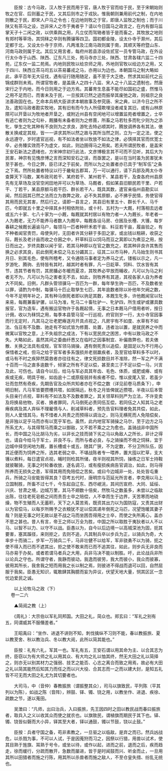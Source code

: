 <!-- { "loadSidebar": true } -->
　　臣按：古今马政，汉人牧于民而用于官，唐人牧于官而给于民，至于宋朝始则牧之在官、后则蓄之于民，又其后则市之于戎狄。惟我朝则兼用前代之制，在内地则散之于民，即宋人户马之令也；在边地则牧之于官，即唐人监牧之制也；而于川陕又有茶马之设，岂非宋人之市于夷者乎？请以今日国马之政言之，在内有御马监掌天子十二闲之政，以供乘舆之用，凡立仗而驾辂者皆于是而畜之，其牧放之地则有郑村等草场，其饲秣之卒则有腾骧等四卫。国初都金陵，设太仆寺于滁州，其后定都于北，又设太仆寺于京师，凡两淮及江南马政则属于南，其顺天等府暨山东、河南马政则属于北。其后又用言者，每府州若县添设佐贰官一员专管马政，在外设行太仆寺于山西、陕西、辽东凡三处，苑马寺亦三处，陕西、甘肃各辖六监二十四苑，辽东仅一监二苑焉。内地则民牧以给京师之用，外地则官牧以给边方之用，又于四川、陕西立茶马司五以茶易蕃戎之马，亦用以为边也。本朝国马之制大略如此，承平百年无大征伐，遇有征行随用随足，虽不至于大乏绝，然求其如前代之云锦成群则未焉。所谓官牧者，是盖唐人之四十八监、宋人之十八监之遗制也，然唐宋行之于内地，而今日则用之于边方焉。其蕃育生息虽不能尽如国初之盛，然惟马之用不足而已，而害未及于民，一旦按其已然之迹而振举其废弛之政，则祖宗之良法善政固在也。乞命本兵柄大臣讲求本朝故事及参究唐、宋之典，以济今日之所不及，遣知马政者勘实牧地，其有旧有而今为人所侵欺埋没者咸复其旧，或有山林原隰可以开垦以为牧地者开垦之，或附近州县有空闲地可以增置监苑者增置之，士卒有逃亡者则为之勾补，厩膰有未备者则为之修葺，所畜之马若牡多而牝少则为之添牝，孳生之牝其种有不良则为之求良，游牝去特必顺其时，腾放调养各有其法，俵散关换咸定其规，皆一一讲求其所以然之故与其所当然之则，立为一定之法，使之永远遵守，岁时遣官巡视，有不如法者坐以牧放不如法之律，必慎择其官而优宽士卒，必务臻实效而不为虚文，如此，则边圉得马之用矣。若夫所谓民牧者，是盖宋王安石新法之遗绪也，方宋神宗初行此法，文彦博极言其不可而不见听，其后大为民害，神宗有见愧彦博之言而深知安石之误，而亟罢之，是以在当时虽为民害犹未至于甚也，今日之弊，臣已详之于前矣，而所以为之处置者亦已具于“制军伍”之条之下焉。然所处置者特议以行于畿甸五郡耳，万一可以通行，请下兵部及两太仆寺查算天下马数，某布政司若干、某府若干、某州若干、某县若干，及查各府州县原先有无草场及没官空闲田地并可以为草场、马厩者，假如某县旧额民若干里、户若干、丁若干，某县原额马若干匹、群长若干人，既具其数，遣官亲临州县勘实以闻，然后因其已然之法而立为救弊之政，必不失其原额，必不拂乎民情，务使官得其用而民无其害，然后行之。请即一县言之，其县旧有里五十、群长千人、马千匹，今即就五十里之中择其乡村相依附处，或十村、五村为一大厩，村落相去远者或五六十家、七八十家为一小厩，每厩就其村居以有物力者一人为厩长，年老者一人为厩老，无力不能养马者数人为厩卒，每厩各设马房、仓囷及长槽、大镬，每岁春耕之候厩长遍谕马户，每领马一匹者种秆禾若干亩、料豆若干亩，履亩验之，有不种者闻官责罚，毋使失时，无田者许其分耕于多田之家，或出钱以租耕，收获之际，厩长及老计亩而收之仓囷之中，秆草料豆以饲马而豆之萁即以为煮豆之用，按日而出之，岁终具数以闻于官，若其马种即以在官之数充之，若其种非良许其售而换之必求其良，前此倒死未偿之马五分蠲其三，征其二以市马种，凡马始生则书其月日、别其毛色，使有所稽考，又令通晓马事者定为养马之式，镂板以示之，凡一岁游牝、腾驹、去特皆有其时，越其时者有罪，凡一日龁草、饲料、饮水皆有其节，违其节者有罚，其房膰必冬暖而夏凉，其牧养必早放而晡收，凡可以为马之利者无不为，凡可以为马之害者无不去，如此，则牧养有其道，其视各家人自为养者大不同矣。旧例，凡群头管领骒马一百匹为一群，每年孳生驹一百匹，不及数者坐以罪，请酌为中制，每骒马十匹止取孳生七匹，其年逾数者除以补他年欠阙之数，今年不足明年补之，其有种马倒死者即以驹足其数，本厩生牝多，许他厩闻官以牡来易，每厩兼畜驴骡，以马为准，牝马二十畜牡驴一、牝驴四，所生或驴或骡具数报官，官为造车，遇有搬运官物许于各厩起倩，无事之日本厩马户借用者听，按日计佣，收以为秣饲之用，每季本县管马官一行巡视，府官则岁一行，太仆寺官因事而行无定时，凡其马之壮老肥瘠逐月开具点视之，凡房宇有不如度、水草有不如法、刍豆有不及数、驰走有不如式皆为修葺、处置，违者治以置，是就民养之中而微寓以官牧之意，上不失祖宗之成法，下有以宽民庶之困苦，中有以致马政之不失。大略如此，虽然其间之委曲纤悉又在临时之因事制宜、补偏救弊也，若夫俵散、关换之法具有成规，官军领马骑操，遇有倒死责以追偿，是固足以为不行用心保惜者之戒，但马之给于官军者多系饿损并老弱羸疾者，及至官给草料多不以时，或马有不时之疾猝然莫救者亦往往有之，律文死损数目并不准除，然一军之产不满十百而一马之直多逾数千，倾家之所有不足以偿，甚至卖三子不足以偿一马，兴言及此，可伤也。请自今以后，给马与军必具其年齿、毛色、体质，或肥或瘠、或有疾或无疾，明具于帐，如齿逾十二或原瘦弱并有疾者不偿，惟以皮尾入官，若虽少壮而忽然有奇疾，先期告官及众所共知者亦在不偿之数（详见前卷马质条下），申明旧制，凡马军皆要攒槽共喂，如居隔远，秋冬之月皆俾就近攒喂，半夜以后本管头目亲行点视，草料有不如法及不及数者罪之，其关领草料则严为立法，不许变卖及将换易他物，买者、换者罪同，凡马倒死必责同伍互偿，若同伍之人知其马之老瘠疾病及其人弃纵不理雇倩与人、削减草料者，预先告官料理者免其共偿，如此，则人人爱惜其马，有不惜者人共责之而预得以调治之，则马无横死而人免陪偿矣，是非独以足乎马而亦有以宽乎军也。虽然，此内地官军骑操之马尔，至于边方之马所系尤大，与其得驽马而乘之以御敌，又不若不乘之之为愈也。盖骑战非中国所长，而中国之马比胡马为劣，以非长之技而骑下劣之马以角敌人之所长，非计之得也，请自今给马于军士，非良不与，而所与者必良，与之骑操而不倚之饲秣，宜于边城中择空闲地为厩，置长槽或十或五，随其广狭，不为定数，不分卫所队伍，因其近便而为饲养之所，选其老弱之卒、不堪战陈者专一喂养，置大囤以贮草，支大镬以煮料，每日遣官点视，晡时则检其所储，夜半则视其所饲，操练之日军士持鞍就彼鞁骑，无事之时轮番收放，逐名调习，或有瘦损疾病告官调治，如此，则马得所养而无损失之患，军得其用而免陪偿之苦矣。或曰今边城非一处，处处皆屯重兵，所骑之马安能皆得其良？窃考五代时，唐明宗与范延光所言者，李克用以马上立国制胜，所畜不过七千，今东起自辽东、西尽岷洮，其间历宣府、大同、延绥、兴庆、甘肃之境，边城万里，其马不翅数十倍矣，然牧马之数虽多，未尝以之临敌出陈，往往老死皂枥之间而责吾士卒之陪偿，人不幸而生于边界，天苦寒而地硗燥，物不生殖而人无蓄积，天下之人莫苦焉，既资其出力以为国防寇，又责其出财以为官偿马，以每岁所赐予之衣粮犹不足以偿其递年倒死之马匹，况望饱暖其妻子哉？则是无事之时无故以是不战之马而坐困吾得用之士卒，而使之失所离心，盖亦不思之甚也。昔人有言，帝王之师以万全为胜，中国之所以取胜于夷狄者以人不以马、以智不以力、以守不以战。臣愚以为，自今以后边境一以高城深池为固，扼其要害，塞其蹊径，来则拒之，去则不追，凡其制兵卒以步兵为正，以骑兵为奇，大率步十而骑二，步军一万骑兵二千，马非壮健不以给军，军非骁勇不以为骑，扼之使不得入而已而不遮其出，拒之使不敢来而已而不追其往，如此，则步兵无非良而马亦易于办矣。或者若谓马者兵之大用，兵非马决不能以制胜。吁，此论战兵非所以论兵之守也。所谓守者，我静而彼动，我逸而彼劳，我大而彼小，我众而彼寡，彼用其所长，我舍我之短而用我之长以制之焉，则彼进不得战而退可以回，自然屈服于我矣。臣愚无知识，辄敢肆其胸臆而妄为异议，伏望天地大量，悯其区区一念忧边爱民之诚。

　　以上论牧马之政（下）  
　 
卷一二六

　　▲简阅之教（上）

　　《周礼》：大宗伯以军礼同邦国。大田之礼，简众也。郑玄曰：“军礼之别有五，同谓威其不服僭差者。”

　　王昭禹曰：“坐作、进退不讲则不知，刺伐擒纵不习则不能，春以教振旅、夏以教茇舍、秋以教治兵、冬以教大阅，此所以简其能也。”

　　臣按：礼有六礼，军其一也。军礼有五，王安石谓以用其命为主、以合其志为终，臣窃以为有大师之礼以用其众、有大均之礼以恤其终，然无大田之礼以简择之，则亦无以别其材力之强弱、技艺之能否、心志之离合而致之用焉，故必有大田之礼以简其能然后知其力而任之而以兴大役、合其志而一之而以建大封，是知五礼皆不可无而大田之礼尤为其切要者也。

　　大司马，中（音仲）春教振旅（谓振整其众），司马以旗致民，平列陈（平其列以为陈），如战之陈（音阵），辨鼓、铎、镯、铙之用，以教坐作、进退、疾徐、疏数之节，遂以蒐田。

　　吴澂曰：“凡师，出曰治兵，入曰振旅，先王因四时之田以教民战而春曰振旅者，取兵入之义以收其众而使之就农也。以旗致民，谓植旗而期民于其下也。铎、镯、铙皆似磬而大小异，铎其至大者，铎以通鼓，镯以节鼓，铙以止鼓。”

　　臣按：兵者守国之备，苟非素教之，一旦驱之以临敌，是弃之而已。然兵凶战危，以杀戮为事，不可以人试，于是因蒐狩而习之，因祭以行猎，用兽以试术，使其目熟于旌旗、耳熟于号令，或坐以待，或作以起，进而之前，退而之后，疾而趋走，徐而缓行，分疏而散开，急数而屡进，皆于是时闻鼓而兴、听金而止，一旦用其所以田猎者而施之行陈，用其所以杀兽者而施之敌人，不至仓皇失措、纷乱无统也。


